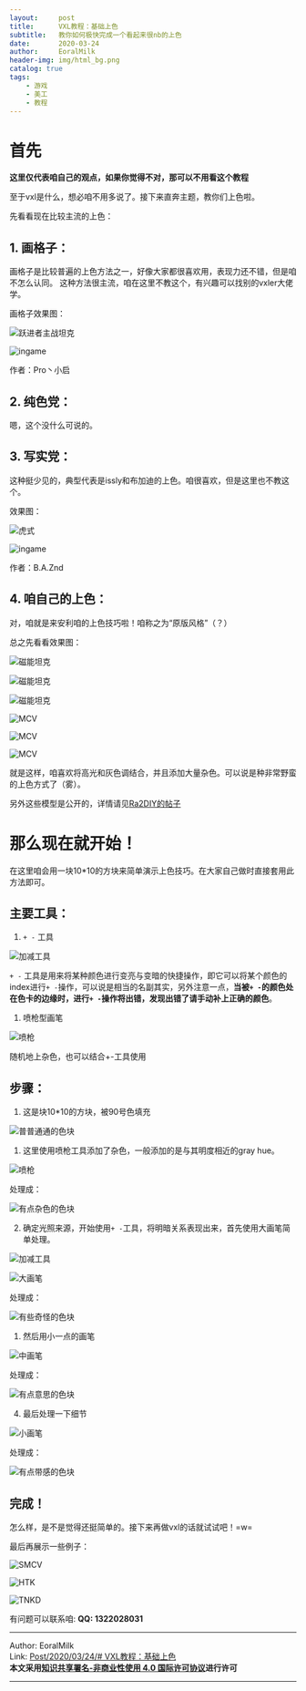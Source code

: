 ```yaml
---
layout:     post                    
title:      VXL教程：基础上色           
subtitle:   教你如何极快完成一个看起来很nb的上色
date:       2020-03-24           
author:     EoralMilk             
header-img: img/html_bg.png    
catalog: true                   
tags:        
    - 游戏
    - 美工
    - 教程
---
```


# 首先

**这里仅代表咱自己的观点，如果你觉得不对，那可以不用看这个教程**

至于vxl是什么，想必咱不用多说了。接下来直奔主题，教你们上色啦。

先看看现在比较主流的上色：

## 1. 画格子：


画格子是比较普遍的上色方法之一，好像大家都很喜欢用，表现力还不错，但是咱不怎么认同。
这种方法很主流，咱在这里不教这个，有兴趣可以找别的vxler大佬学。

画格子效果图：

![跃进者主战坦克](https://eoralmilk.github.io/img/vxl上色/x1.png)

![ingame](https://eoralmilk.github.io/img/vxl上色/xi1.png)

作者：Pro丶小启


## 2. 纯色党：


嗯，这个没什么可说的。

## 3. 写实党：


这种挺少见的，典型代表是issly和布加迪的上色。咱很喜欢，但是这里也不教这个。

效果图：

![虎式](https://eoralmilk.github.io/img/vxl上色/x2.png)

![ingame](https://eoralmilk.github.io/img/vxl上色/xi2.png)

作者：B.A.Znd

## 4. 咱自己的上色：


对，咱就是来安利咱的上色技巧啦！咱称之为“原版风格”（？）

总之先看看效果图：

![磁能坦克](https://eoralmilk.github.io/img/vxl上色/x3.png)

![磁能坦克](https://eoralmilk.github.io/img/vxl上色/xv3.png)

![磁能坦克](https://eoralmilk.github.io/img/vxl上色/xi3.png)

![MCV](https://eoralmilk.github.io/img/vxl上色/x4.png)

![MCV](https://eoralmilk.github.io/img/vxl上色/xv4.png)

![MCV](https://eoralmilk.github.io/img/vxl上色/xi4.jpg)

就是这样，咱喜欢将高光和灰色调结合，并且添加大量杂色。可以说是种非常野蛮的上色方式了（雾）。

另外这些模型是公开的，详情请见[Ra2DIY的帖子](http://bbs.ra2diy.com/forum.php?mod=viewthread&tid=16724&extra=)

# 那么现在就开始！

在这里咱会用一块10*10的方块来简单演示上色技巧。在大家自己做时直接套用此方法即可。

## 主要工具：

1. `+ -` 工具

![加减工具](https://eoralmilk.github.io/img/vxl上色/加减工具.png)

`+ -` 工具是用来将某种颜色进行变亮与变暗的快捷操作，即它可以将某个颜色的index进行`+ -`操作，可以说是相当的名副其实，另外注意一点，**当被`+ -`的颜色处在色卡的边缘时，进行`+ -`操作将出错，发现出错了请手动补上正确的颜色**。
  
1. 喷枪型画笔 

![喷枪](https://eoralmilk.github.io/img/vxl上色/喷枪.png)

随机地上杂色，也可以结合+-工具使用

## 步骤：

1. 这是块10*10的方块，被90号色填充

![普普通通的色块](https://eoralmilk.github.io/img/vxl上色/1.png)

1. 这里使用喷枪工具添加了杂色，一般添加的是与其明度相近的gray hue。

![喷枪](https://eoralmilk.github.io/img/vxl上色/喷枪.png)

处理成：

![有点杂色的色块](https://eoralmilk.github.io/img/vxl上色/2.png)

2. 确定光照来源，开始使用`+ -`工具，将明暗关系表现出来，首先使用大画笔简单处理。

![加减工具](https://eoralmilk.github.io/img/vxl上色/加减工具.png)

![大画笔](https://eoralmilk.github.io/img/vxl上色/大画笔.png)

处理成：

![有些奇怪的色块](https://eoralmilk.github.io/img/vxl上色/3.png)

1. 然后用小一点的画笔

![中画笔](https://eoralmilk.github.io/img/vxl上色/中画笔.png)

处理成：

![有点意思的色块](https://eoralmilk.github.io/img/vxl上色/4.png)

4. 最后处理一下细节

![小画笔](https://eoralmilk.github.io/img/vxl上色/小画笔.png)

处理成：

![有点带感的色块](https://eoralmilk.github.io/img/vxl上色/5.png)

## 完成！

怎么样，是不是觉得还挺简单的。接下来再做vxl的话就试试吧！=w=

最后再展示一些例子：

![SMCV](https://eoralmilk.github.io/img/vxl上色/zx1.png)

![HTK](https://eoralmilk.github.io/img/vxl上色/zx2.png)

![TNKD](https://eoralmilk.github.io/img/vxl上色/zx3.png)

有问题可以联系咱: **QQ: 1322028031**

---  

Author: EoralMilk  
Link: [Post/2020/03/24/# VXL教程：基础上色](https://eoralmilk.github.io/2020/03/24/VXL%E4%B8%8A%E8%89%B2%E5%9F%BA%E7%A1%80/)   
**本文采用[知识共享署名-非商业性使用 4.0 国际许可协议](https://creativecommons.org/licenses/by-nc-sa/4.0/)进行许可**  

---
